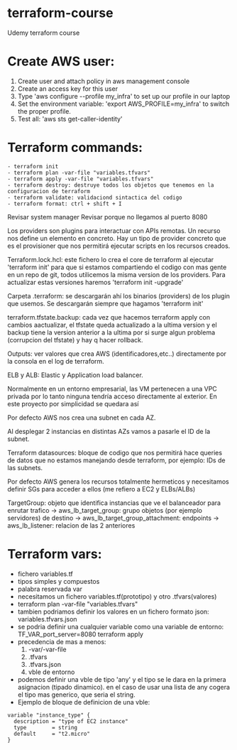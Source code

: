 # terraform-course
Udemy terraform course

# Create AWS user:
 1. Create user and attach policy in aws management console
 2. Create an access key for this user
 3. Type 'aws configure --profile my_infra' to set up our profile in our laptop
 4. Set the environment variable: 'export AWS_PROFILE=my_infra' to switch the proper profile.
 5. Test all: 'aws sts get-caller-identity'

# Terraform commands:
    - terraform init
    - terraform plan -var-file "variables.tfvars"
    - terraform apply -var-file "variables.tfvars"
    - terraform destroy: destruye todos los objetos que tenemos en la configuracion de terraform
    - terraform validate: validaciond sintactica del codigo
    - terraform format: ctrl + shift + I


Revisar system manager
Revisar porque no llegamos al puerto 8080

Los providers son plugins para interactuar con APIs remotas.
Un recurso nos define un elemento en concreto.
Hay un tipo de provider concreto que es el provisioner que nos permitirá ejecutar scripts en los recursos creados.

Terraform.lock.hcl: este fichero lo crea el core de terraform al ejecutar 'terraform init' para que si estamos compartiendo el codigo con mas gente en un repo de git, todos utilicemos la misma version de los providers. Para actualizar estas versiones haremos 'terraform init -upgrade'

Carpeta .terraform: se descargarán ahí los binarios (providers) de los plugin que usemos. Se descargarán siempre que hagamos 'terraform init'

terraform.tfstate.backup: cada vez que hacemos terraform apply con cambios aactualizar, el tfstate queda actualizado a la ultima version y el backup tiene la version anterior a la ultima por si surge algun problema (corrupcion del tfstate) y hay q hacer rollback.

Outputs: ver valores que crea AWS (identificadores,etc..) directamente por la consola en el log de terraform.

ELB y ALB: Elastic y Application load balancer.

Normalmente en un entorno empresarial, las VM pertenecen a una VPC privada por lo tanto ninguna tendría acceso directamente al exterior. En este proyecto por simplicidad se quedara así

Por defecto AWS nos crea una subnet en cada AZ.

Al desplegar 2 instancias en distintas AZs vamos a pasarle el ID de la subnet.

Terraform datasources: bloque de codigo que nos permitirá hace queries de datos que no estamos manejando desde terraform, por ejemplo: IDs de las subnets.

Por defecto AWS genera los recursos totalmente hermeticos y necesitamos definir SGs para acceder a ellos (me refiero a EC2 y ELBs/ALBs)

TargetGroup: objeto que identifica instancias que ve el balanceador para enrutar trafico
  -> aws_lb_target_group: grupo objetos (por ejemplo servidores) de destino
  -> aws_lb_target_group_attachment: endpoints
  -> aws_lb_listener: relacion de las 2 anteriores

# Terraform vars:
  - fichero variables.tf
  - tipos simples y compuestos
  - palabra reservada var
  - necesitamos un fichero variables.tf(prototipo) y otro .tfvars(valores)
  - terraform plan -var-file "variables.tfvars"
  - tambien podriamos definir los valores en un fichero formato json: variables.tfvars.json
  - se podria definir una cualquier variable como una variable de entorno: TF_VAR_port_server=8080 terraform apply
  - precedencia de mas a menos:
      1. -var/-var-file
      2. .tfvars
      3. .tfvars.json
      3. vble de entorno
  - podemos definir una vble de tipo 'any' y el tipo se le dara en la primera asignacion (tipado dinamico).
    en el caso de usar una lista de any cogera el tipo mas generico, que seria el string.
  - Ejemplo de bloque de definicion de una vble:
```
variable "instance_type" {
  description = "type of EC2 instance"
  type        = string
  default     = "t2.micro"
}
```
  